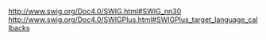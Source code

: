 http://www.swig.org/Doc4.0/SWIG.html#SWIG_nn30
http://www.swig.org/Doc4.0/SWIGPlus.html#SWIGPlus_target_language_callbacks
